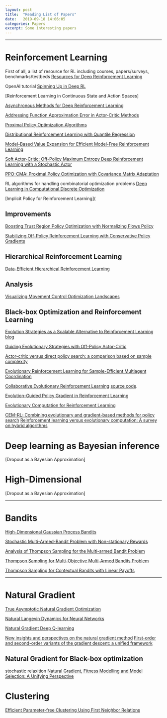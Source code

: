 ```yaml
---
layout: post
title:  "Reading List of Papers"
date:   2019-09-18 14:06:05
categories: Papers
excerpt: Some interesting papers
---
```



---
# Reinforcement Learning

First of all, a list of resource for RL including courses, papers/surveys, benchmarks/testbeds [Resources for Deep Reinforcement Learning](https://medium.com/@yuxili/resources-for-deep-reinforcement-learning-a5fdf2dc730f)

OpenAI tutorial [Spinning Up in Deep RL](https://spinningup.openai.com/en/latest/index.html)

[Reinforcement Learning in Continuous State and Action Spaces]

[Asynchronous Methods for Deep Reinforcement Learning](https://arxiv.org/pdf/1602.01783.pdf)

[Addressing Function Approximation Error in Actor-Critic Methods](https://arxiv.org/pdf/1802.09477.pdf)

[Proximal Policy Optimization Algorithms](https://arxiv.org/pdf/1707.06347.pdf)

[Distributional Reinforcement Learning with Quantile Regression](https://arxiv.org/pdf/1710.10044.pdf)

[Model-Based Value Expansion for Efficient Model-Free Reinforcement Learning](https://arxiv.org/pdf/1803.00101.pdf)

[Soft Actor-Critic: Off-Policy Maximum Entropy Deep Reinforcement Learning with a Stochastic Actor](https://arxiv.org/pdf/1801.01290.pdf)

[PPO-CMA: Proximal Policy Optimization with Covariance Matrix Adaptation](https://arxiv.org/pdf/1810.02541.pdf)

RL algorithms for handling combinatorial optimization problems [Deep Learning in Computational Discrete Optimization](https://www.math.uwaterloo.ca/~bico/co759/2018/index.html)

[Implicit Policy for Reinforcement Learning](

## Improvements

[Boosting Trust Region Policy Optimization with Normalizing Flows Policy](https://invertibleworkshop.github.io/accepted_papers/pdfs/INNF_2019_paper_12.pdf)

[Stabilizing Off-Policy Reinforcement Learning with Conservative Policy Gradients](https://arxiv.org/pdf/1910.01062v1.pdf)

## Hierarchical Reinforcement Learning
[Data-Efficient Hierarchical Reinforcement Learning](http://papers.nips.cc/paper/7591-data-efficient-hierarchical-reinforcement-learning.pdf)

## Analysis
[Visualizing Movement Control Optimization Landscapes](http://proceedings.mlr.press/v23/agrawal12/agrawal12.pdf)


## Black-box Optimization and Reinforcement Learning

[Evolution Strategies as a Scalable Alternative to Reinforcement Learning](https://arxiv.org/pdf/1703.03864.pdf)
[blog](https://openai.com/blog/evolution-strategies/)

[Guiding Evolutionary Strategies with Off-Policy Actor-Critic](https://robintyh1.github.io/papers/Tang2019CEMACER.pdf)

[Actor-critic versus direct policy search: a comparison based on sample complexity](https://arxiv.org/pdf/1606.09152.pdf)

[Evolutionary Reinforcement Learning for Sample-Efficient Multiagent Coordination](http://arxiv.org/pdf/1906.07315v1.pdf)

[Collaborative Evolutionary Reinforcement Learning](https://arxiv.org/pdf/1905.00976.pdf)
[source code](https://github.com/IntelAI/cerl). 

[Evolution-Guided Policy Gradient in Reinforcement Learning](https://arxiv.org/pdf/1805.07917.pdf)

[Evolutionary Computation for Reinforcement Learning](http://www.cs.ox.ac.uk/people/shimon.whiteson/pubs/whitesonrlsota11.pdf)

[CEM-RL: Combining evolutionary and gradient-based methods for policy search](https://arxiv.org/pdf/1810.01222.pdf)
[Reinforcement learning versus evolutionary computation: A survey on hybrid algorithms](https://www.sciencedirect.com/science/article/pii/S2210650217302766)

# Deep learning as Bayesian inference

[Dropout as a Bayesian Approximation]

# High-Dimensional

[Dropout as a Bayesian Approximation]

---
# Bandits




[High-Dimensional Gaussian Process Bandits](https://las.inf.ethz.ch/files/djolonga13high-long.pdf)

[Stochastic Multi-Armed-Bandit Problem with Non-stationary Rewards](http://papers.nips.cc/paper/5378-stochastic-multi-armed-bandit-problem-with-non-stationary-rewards.pdf)

[Analysis of Thompson Sampling for the Multi-armed Bandit Problem](http://proceedings.mlr.press/v23/agrawal12/agrawal12.pdf)

[Thompson Sampling for Multi-Objective Multi-Armed Bandits Problem]([https://www.elen.ucl.ac.be/Proceedings/esann/esannpdf/es2015-27.pdf)

[Thompson Sampling for Contextual Bandits with Linear Payoffs](https://www.microsoft.com/en-us/research/wp-content/uploads/2013/06/report-contextual.pdf)


---
# Natural Gradient
[True Asymptotic Natural Gradient Optimization](http://www.yann-ollivier.org/rech/publs/tango.pdf)

[Natural Langevin Dynamics for Neural Networks](http://www.yann-ollivier.org/rech/publs/tango.pdf)

[Natural Gradient Deep Q-learning](https://arxiv.org/pdf/1803.07482v2.pdf)

[New insights and perspectives on the natural gradient method](https://arxiv.org/abs/1412.1193)
[First-order and second-order variants of the gradient descent: a unified framework](https://arxiv.org/pdf/1810.08102.pdf)

## Natural Gradient for Black-box optimization

stochastic relaxition
[Natural Gradient, Fitness Modelling and Model Selection: A Unifying Perspective](http://www.giannidiorestino.it/Papers/06557608.pdf)

# Clustering

[Efficient Parameter-free Clustering Using First Neighbor Relations](https://arxiv.org/abs/1902.11266)
